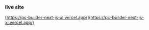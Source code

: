 ### live site

[https://pc-builder-next-js-xi.vercel.app/](https://pc-builder-next-js-xi.vercel.app/)
